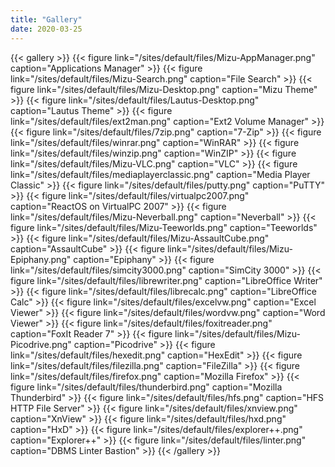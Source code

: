 ```yaml
---
title: "Gallery"
date: 2020-03-25
---
```


{{< gallery >}}
{{< figure link="/sites/default/files/Mizu-AppManager.png" caption="Applications Manager" >}}
{{< figure link="/sites/default/files/Mizu-Search.png" caption="File Search" >}}
{{< figure link="/sites/default/files/Mizu-Desktop.png" caption="Mizu Theme" >}}
{{< figure link="/sites/default/files/Lautus-Desktop.png" caption="Lautus Theme" >}}
{{< figure link="/sites/default/files/ext2man.png" caption="Ext2 Volume Manager" >}}
{{< figure link="/sites/default/files/7zip.png" caption="7-Zip" >}}
{{< figure link="/sites/default/files/winrar.png" caption="WinRAR" >}}
{{< figure link="/sites/default/files/winzip.png" caption="WinZIP" >}}
{{< figure link="/sites/default/files/Mizu-VLC.png" caption="VLC" >}}
{{< figure link="/sites/default/files/mediaplayerclassic.png" caption="Media Player Classic" >}}
{{< figure link="/sites/default/files/putty.png" caption="PuTTY" >}}
{{< figure link="/sites/default/files/virtualpc2007.png" caption="ReactOS on VirtualPC 2007" >}}
{{< figure link="/sites/default/files/Mizu-Neverball.png" caption="Neverball" >}}
{{< figure link="/sites/default/files/Mizu-Teeworlds.png" caption="Teeworlds" >}}
{{< figure link="/sites/default/files/Mizu-AssaultCube.png" caption="AssaultCube" >}}
{{< figure link="/sites/default/files/Mizu-Epiphany.png" caption="Epiphany" >}}
{{< figure link="/sites/default/files/simcity3000.png" caption="SimCity 3000" >}}
{{< figure link="/sites/default/files/librewriter.png" caption="LibreOffice Writer" >}}
{{< figure link="/sites/default/files/librecalc.png" caption="LibreOffice Calc" >}}
{{< figure link="/sites/default/files/excelvw.png" caption="Excel Viewer" >}}
{{< figure link="/sites/default/files/wordvw.png" caption="Word Viewer" >}}
{{< figure link="/sites/default/files/foxitreader.png" caption="FoxIt Reader 7" >}}
{{< figure link="/sites/default/files/Mizu-Picodrive.png" caption="Picodrive" >}}
{{< figure link="/sites/default/files/hexedit.png" caption="HexEdit" >}}
{{< figure link="/sites/default/files/filezilla.png" caption="FileZilla" >}}
{{< figure link="/sites/default/files/firefox.png" caption="Mozilla Firefox" >}}
{{< figure link="/sites/default/files/thunderbird.png" caption="Mozilla Thunderbird" >}}
{{< figure link="/sites/default/files/hfs.png" caption="HFS HTTP File Server" >}}
{{< figure link="/sites/default/files/xnview.png" caption="XnView" >}}
{{< figure link="/sites/default/files/hxd.png" caption="HxD" >}}
{{< figure link="/sites/default/files/explorer++.png" caption="Explorer++" >}}
{{< figure link="/sites/default/files/linter.png" caption="DBMS Linter Bastion" >}}
{{< /gallery >}}
